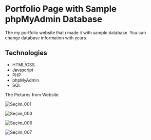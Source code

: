 # Portfolio Page with Sample phpMyAdmin Database

The my portfolio website that ı made it with sample database. You can change database information with yours.

## Technologies

<ul>
  <li>HTML/CSS</li>
  <li>Javascript</li>
  <li>PHP</li>
  <li>phpMyAdmin</li>
  <li>SQL</li>
</ul>

<p> The Pictures from Website </p>

![Seçim_001](https://github.com/user-attachments/assets/f4878b25-18b3-46ec-b4fd-d44c123958b2)

![Seçim_003](https://github.com/user-attachments/assets/4928cb54-fb39-4222-9cf6-a82e61eda6d1)

![Seçim_006](https://github.com/user-attachments/assets/54488b6e-0a86-4f97-b88e-e20253666c24)

![Seçim_007](https://github.com/user-attachments/assets/f03a26d5-24bd-40cb-b57e-a8eaa7093f49)

